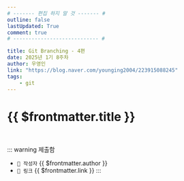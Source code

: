 ```yaml
---
# ------- 편집 하지 말 것 ------- #
outline: false
lastUpdated: True
comment: true
# ---------------------------- #

title: Git Branching - 4편
date: 2025년 1기 8주차
author: 우영인
link: "https://blog.naver.com/younging2004/223915088245"
tags:
    - git
---
```


# {{ $frontmatter.title }}

<br>

<!-- 여기는 냅두기 -->
::: warning 제출함
 - `🥳 작성자` {{ $frontmatter.author }}
 - `🔗 링크` <a :href="$frontmatter.link" target="_blank" rel="noopener"> {{ $frontmatter.link }} </a>
::: 

<!-- 업데이트 사항 등 필요한 내용 아래부터 자유롭게 사용 -->
<!-- ::: info 업데이트 내역
- 2025-08-01 첫 게시  
- 2025-08-09: 이미지 추가  
- 2025-08-10: 오타 수정
::: -->

